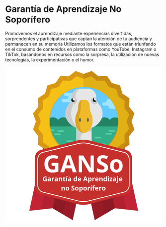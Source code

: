 # Garantía de Aprendizaje No Soporífero

Promovemos el aprendizaje  mediante experiencias divertidas, sorprendentes y participativas que captan la atención de tu audiencia y permanecen en su memoria 
Utilizamos los formatos que están triunfando en el consumo de contenidos en plataformas como YouTube, Instagram o TikTok, basándonos en recursos como la sorpresa, la utilización de nuevas tecnologías, la experimentación o el humor.


![logo](Garanta_de_Aprendizaje_no_Soporfero.png?raw=true "GANSo")
